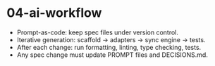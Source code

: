 # 04-ai-workflow

- Prompt-as-code: keep spec files under version control.
- Iterative generation: scaffold -> adapters -> sync engine -> tests.
- After each change: run formatting, linting, type checking, tests.
- Any spec change must update PROMPT files and DECISIONS.md.

